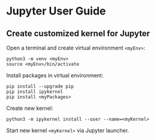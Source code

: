 # Jupyter User Guide #

## Create customized kernel for Jupyter

Open a terminal and create virtual environment `<myEnv>`:
```
python3 -m venv <myEnv>
source <myEnv>/bin/activate
```

Install packages in virtual environment:
```
pip install --upgrade pip
pip install ipykernel
pip install <myPackages> 
```

Create new kernel:
```
python3 -m ipykernel install --user --name=<myKernel>
```

Start new kernel `<myKernel>` via Jupyter launcher.
